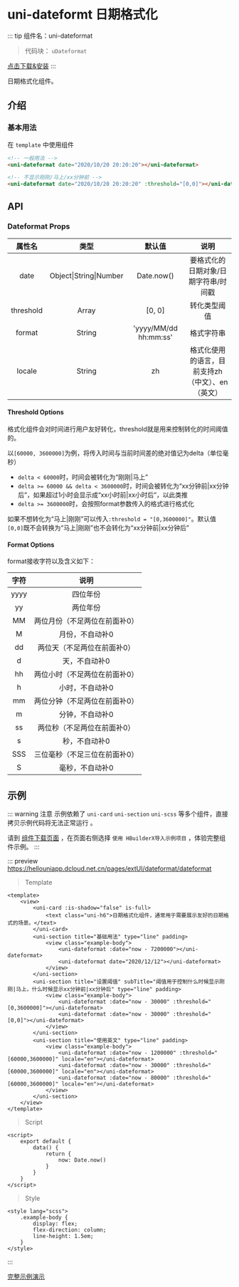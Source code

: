 # uni-dateformt 日期格式化

::: tip 组件名：uni-dateformat
> 代码块： `uDateformat`
 
[点击下载&安装](https://ext.dcloud.net.cn/plugin?name=uni-dateformat)
:::

日期格式化组件。

## 介绍
### 基本用法

在 ``template`` 中使用组件

```html
<!-- 一般用法 -->
<uni-dateformat date="2020/10/20 20:20:20"></uni-dateformat>

<!-- 不显示刚刚/马上/xx分钟前 -->
<uni-dateformat date="2020/10/20 20:20:20" :threshold="[0,0]"></uni-dateformat>
```

## API

### Dateformat Props

|属性名		|类型							|默认值					|说明												|
|:-:		|:-:							|:-:					|:-:												|
|date		|Object&#124;String&#124;Number	|Date.now()				|要格式化的日期对象/日期字符串/时间戳				|
|threshold	|Array							|[0, 0]					|转化类型阈值										|
|format		|String							|'yyyy/MM/dd hh:mm:ss'	|格式字符串											|
|locale		|String							|zh						|格式化使用的语言，目前支持zh（中文）、en（英文）	|


#### Threshold Options

格式化组件会对时间进行用户友好转化，threshold就是用来控制转化的时间阈值的。

以`[60000, 3600000]`为例，将传入时间与当前时间差的绝对值记为delta（单位毫秒）

- `delta < 60000`时，时间会被转化为“刚刚|马上”
- `delta >= 60000 && delta < 3600000`时，时间会被转化为“xx分钟前|xx分钟后”，如果超过1小时会显示成“xx小时前|xx小时后”，以此类推
- `delta >= 3600000`时，会按照format参数传入的格式进行格式化

如果不想转化为“马上|刚刚”可以传入`:threshold = "[0,3600000]"`。默认值`[0,0]`既不会转换为“马上|刚刚”也不会转化为“xx分钟前|xx分钟后”

#### Format Options

format接收字符以及含义如下：

|字符	|说明							|
|:-:	|:-:							|
|yyyy	|四位年份						|
|yy		|两位年份						|
|MM		|两位月份（不足两位在前面补0）	|
|M		|月份，不自动补0				|
|dd		|两位天（不足两位在前面补0）	|
|d		|天，不自动补0					|
|hh		|两位小时（不足两位在前面补0）	|
|h		|小时，不自动补0				|
|mm		|两位分钟（不足两位在前面补0）	|
|m		|分钟，不自动补0				|
|ss		|两位秒（不足两位在前面补0）	|
|s		|秒，不自动补0					|
|SSS	|三位毫秒（不足三位在前面补0）	|
|S		|毫秒，不自动补0				|




## 示例
::: warning 注意
示例依赖了 `uni-card` `uni-section` `uni-scss` 等多个组件，直接拷贝示例代码将无法正常运行 。

请到 [组件下载页面](https://ext.dcloud.net.cn/plugin?name=uni-dateformat) ，在页面右侧选择 `使用 HBuilderX导入示例项目` ，体验完整组件示例。
:::

::: preview https://hellouniapp.dcloud.net.cn/pages/extUI/dateformat/dateformat
> Template
``` vue
<template>
	<view>
		<uni-card :is-shadow="false" is-full>
			<text class="uni-h6">日期格式化组件，通常用于需要展示友好的日期格式的场景。</text>
		</uni-card>
		<uni-section title="基础用法" type="line" padding>
			<view class="example-body">
				<uni-dateformat :date="now - 7200000"></uni-dateformat>
				<uni-dateformat date="2020/12/12"></uni-dateformat>
			</view>
		</uni-section>
		<uni-section title="设置阈值" subTitle="阈值用于控制什么时候显示刚刚|马上，什么时候显示xx分钟前|xx分钟后" type="line" padding>
			<view class="example-body">
				<uni-dateformat :date="now - 30000" :threshold="[0,3600000]"></uni-dateformat>
				<uni-dateformat :date="now - 30000" :threshold="[0,0]"></uni-dateformat>
			</view>
		</uni-section>
		<uni-section title="使用英文" type="line" padding>
			<view class="example-body">
				<uni-dateformat :date="now - 1200000" :threshold="[60000,3600000]" locale="en"></uni-dateformat>
				<uni-dateformat :date="now - 30000" :threshold="[60000,3600000]" locale="en"></uni-dateformat>
				<uni-dateformat :date="now - 80000" :threshold="[60000,3600000]" locale="en"></uni-dateformat>
			</view>
		</uni-section>
	</view>
</template>
``` 
> Script
``` vue
<script>
	export default {
		data() {
			return {
				now: Date.now()
			}
		}
	}
</script>
``` 
> Style
``` vue
<style lang="scss">
	.example-body {
		display: flex;
		flex-direction: column;
		line-height: 1.5em;
	}
</style>

```
:::

[完整示例演示](https://hellouniapp.dcloud.net.cn/pages/extUI/dateformat/dateformat)

